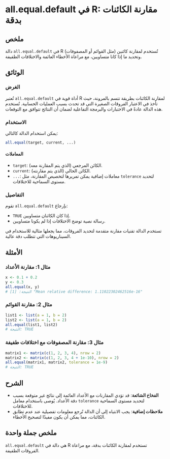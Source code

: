 <!--
Meta Description: # all.equal.default في R: مقارنة الكائنات بدقة ## ملخص دالة `all.equal.default` في R تُستخدم لمقارنة كائنين (مثل القوائم أو المصفوفات) وتحديد ما إذا ك...
Meta Keywords: all, equal, default, مقارنة, الكائنات
-->

# all.equal.default في R: مقارنة الكائنات بدقة

## ملخص
دالة `all.equal.default` في R تُستخدم لمقارنة كائنين (مثل القوائم أو المصفوفات) وتحديد ما إذا كانا متساويين، مع مراعاة الأخطاء العائمة والاختلافات الطفيفة.

## الوثائق
### الغرض
تُعتبر `all.equal.default` أداة قوية في R لمقارنة الكائنات بطريقة تتسم بالمرونة، حيث تأخذ في الاعتبار الفروقات الصغيرة التي قد تحدث بسبب العمليات الحسابية. تُستخدم هذه الدالة عادةً في الاختبارات والبرمجة التفاعلية لضمان أن النتائج تتوافق مع التوقعات.

### الاستخدام
يمكن استخدام الدالة كالتالي:

```R
all.equal(target, current, ...)
```

#### المعاملات
- `target`: الكائن المرجعي (الذي يتم المقارنة معه).
- `current`: الكائن الحالي (الذي يتم مقارنته).
- `...`: معاملات إضافية يمكن تمريرها لتخصيص المقارنة، مثل `tolerance` لتحديد مستوى السماحية للاختلافات.

### التفاصيل
تقوم `all.equal.default` بإرجاع:
- `TRUE` إذا كان الكائنان متساويين.
- رسالة نصية توضح الاختلافات إذا لم يكونا متساويين.

تستخدم الدالة تقنيات مقارنة متقدمة لتحديد الفروقات، مما يجعلها مثالية للاستخدام في السيناريوهات التي تتطلب دقة عالية.

## الأمثلة
### مثال 1: مقارنة الأعداد
```R
x <- 0.1 + 0.2
y <- 0.3
all.equal(x, y)
# النتيجة: [1] "Mean relative difference: 1.11022302462516e-16"
```

### مثال 2: مقارنة القوائم
```R
list1 <- list(a = 1, b = 2)
list2 <- list(a = 1, b = 2)
all.equal(list1, list2)
# النتيجة: TRUE
```

### مثال 3: مقارنة المصفوفات مع اختلافات طفيفة
```R
matrix1 <- matrix(c(1, 2, 3, 4), nrow = 2)
matrix2 <- matrix(c(1, 2, 3, 4 + 1e-10), nrow = 2)
all.equal(matrix1, matrix2, tolerance = 1e-9)
# النتيجة: TRUE
```

## الشرح
- **الفخاخ الشائعة**: قد تؤدي المقارنات مع الأعداد العائمة إلى نتائج غير متوقعة بسبب دقة الأعداد. يُوصى باستخدام معامل `tolerance` لتحديد مستوى السماحية للاختلافات.
- **ملاحظات إضافية**: يجب الانتباه إلى أن الدالة تُرجع معلومات تفصيلية عند عدم تطابق الكائنات، مما يمكن أن يكون مفيدًا لتصحيح الأخطاء.

## ملخص جملة واحدة
`all.equal.default` هي دالة في R تستخدم لمقارنة الكائنات بدقة، مع مراعاة الفروقات الطفيفة.